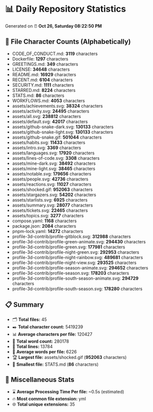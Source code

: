 # 📊 Daily Repository Statistics
Generated on ⏰ **Oct 26, Saturday 08:22:50 PM**

## 📂 File Character Counts (Alphabetically)
- CODE_OF_CONDUCT.md: **3119** characters
- Dockerfile: **1297** characters
- GREETINGS.md: **349** characters
- LICENSE: **34648** characters
- README.md: **16929** characters
- RECENT.md: **6104** characters
- SECURITY.md: **1111** characters
- STARRED.md: **8224** characters
- STATS.md: **86** characters
- WORKFLOWS.md: **4053** characters
- assets/achievements.svg: **38324** characters
- assets/activity.svg: **24495** characters
- assets/all.svg: **238812** characters
- assets/default.svg: **42017** characters
- assets/github-snake-dark.svg: **130133** characters
- assets/github-snake-light.svg: **130133** characters
- assets/github-snake.gif: **501044** characters
- assets/habits.svg: **11433** characters
- assets/intro.svg: **3369** characters
- assets/languages.svg: **17920** characters
- assets/lines-of-code.svg: **3308** characters
- assets/mine-dark.svg: **38492** characters
- assets/mine-light.svg: **38465** characters
- assets/notable.svg: **179656** characters
- assets/people.svg: **42736** characters
- assets/reactions.svg: **11027** characters
- assets/shocked.gif: **952063** characters
- assets/stargazers.svg: **54202** characters
- assets/starlists.svg: **6925** characters
- assets/summary.svg: **28077** characters
- assets/tickets.svg: **22465** characters
- assets/topics.svg: **3277** characters
- compose.yaml: **1168** characters
- package.json: **2084** characters
- pnpm-lock.yaml: **14272** characters
- profile-3d-contrib/profile-gitblock.svg: **312988** characters
- profile-3d-contrib/profile-green-animate.svg: **294430** characters
- profile-3d-contrib/profile-green.svg: **177981** characters
- profile-3d-contrib/profile-night-green.svg: **292953** characters
- profile-3d-contrib/profile-night-rainbow.svg: **489681** characters
- profile-3d-contrib/profile-night-view.svg: **293525** characters
- profile-3d-contrib/profile-season-animate.svg: **294652** characters
- profile-3d-contrib/profile-season.svg: **178203** characters
- profile-3d-contrib/profile-south-season-animate.svg: **294729** characters
- profile-3d-contrib/profile-south-season.svg: **178280** characters

## 📋 Summary
- 🗂️ **Total files:** 45
- ✒️ **Total character count:** 5419239
- 📊 **Average characters per file:** 120427
- 📝 **Total word count:** 280178
- 🧾 **Total lines:** 13784
- 📐 **Average words per file:** 6226
- 🏆 **Largest file:** assets/shocked.gif (**952063** characters)
- 🥉 **Smallest file:** STATS.md (**86** characters)

## 🌟 Miscellaneous Stats
- ⌛ **Average Processing Time Per file:** ~0.5s (estimated)
- 🔥 **Most common file extension:** yml
- 🌐 **Total unique extensions:** 35
